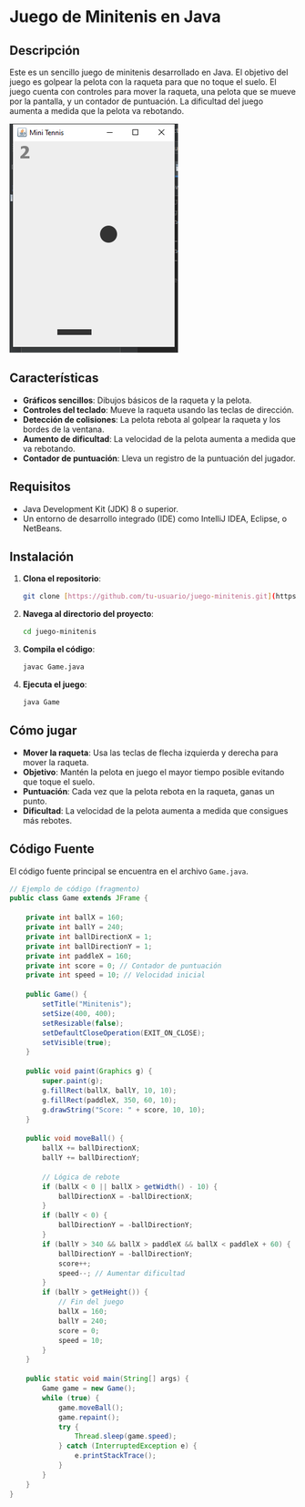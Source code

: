 # Juego de Minitenis en Java

## Descripción

Este es un sencillo juego de minitenis desarrollado en Java. El objetivo del juego es golpear la pelota con la raqueta para que no toque el suelo. El juego cuenta con controles para mover la raqueta, una pelota que se mueve por la pantalla, y un contador de puntuación. La dificultad del juego aumenta a medida que la pelota va rebotando.

![Captura de pantalla del juego](src/main/java/ar/com/jgmdevelopers/minitenis1/image/minitenis.png)

## Características

- **Gráficos sencillos**: Dibujos básicos de la raqueta y la pelota.
- **Controles del teclado**: Mueve la raqueta usando las teclas de dirección.
- **Detección de colisiones**: La pelota rebota al golpear la raqueta y los bordes de la ventana.
- **Aumento de dificultad**: La velocidad de la pelota aumenta a medida que va rebotando.
- **Contador de puntuación**: Lleva un registro de la puntuación del jugador.

## Requisitos

- Java Development Kit (JDK) 8 o superior.
- Un entorno de desarrollo integrado (IDE) como IntelliJ IDEA, Eclipse, o NetBeans.

## Instalación

1. **Clona el repositorio**:
    ```sh
    git clone [https://github.com/tu-usuario/juego-minitenis.git](https://github.com/Jgmdevelopers/minitenis.git)
    ```

2. **Navega al directorio del proyecto**:
    ```sh
    cd juego-minitenis
    ```

3. **Compila el código**:
    ```sh
    javac Game.java
    ```

4. **Ejecuta el juego**:
    ```sh
    java Game
    ```

## Cómo jugar

- **Mover la raqueta**: Usa las teclas de flecha izquierda y derecha para mover la raqueta.
- **Objetivo**: Mantén la pelota en juego el mayor tiempo posible evitando que toque el suelo.
- **Puntuación**: Cada vez que la pelota rebota en la raqueta, ganas un punto.
- **Dificultad**: La velocidad de la pelota aumenta a medida que consigues más rebotes.

## Código Fuente

El código fuente principal se encuentra en el archivo `Game.java`.

```java
// Ejemplo de código (fragmento)
public class Game extends JFrame {

    private int ballX = 160;
    private int ballY = 240;
    private int ballDirectionX = 1;
    private int ballDirectionY = 1;
    private int paddleX = 160;
    private int score = 0; // Contador de puntuación
    private int speed = 10; // Velocidad inicial

    public Game() {
        setTitle("Minitenis");
        setSize(400, 400);
        setResizable(false);
        setDefaultCloseOperation(EXIT_ON_CLOSE);
        setVisible(true);
    }

    public void paint(Graphics g) {
        super.paint(g);
        g.fillRect(ballX, ballY, 10, 10);
        g.fillRect(paddleX, 350, 60, 10);
        g.drawString("Score: " + score, 10, 10);
    }

    public void moveBall() {
        ballX += ballDirectionX;
        ballY += ballDirectionY;

        // Lógica de rebote
        if (ballX < 0 || ballX > getWidth() - 10) {
            ballDirectionX = -ballDirectionX;
        }
        if (ballY < 0) {
            ballDirectionY = -ballDirectionY;
        }
        if (ballY > 340 && ballX > paddleX && ballX < paddleX + 60) {
            ballDirectionY = -ballDirectionY;
            score++;
            speed--; // Aumentar dificultad
        }
        if (ballY > getHeight()) {
            // Fin del juego
            ballX = 160;
            ballY = 240;
            score = 0;
            speed = 10;
        }
    }

    public static void main(String[] args) {
        Game game = new Game();
        while (true) {
            game.moveBall();
            game.repaint();
            try {
                Thread.sleep(game.speed);
            } catch (InterruptedException e) {
                e.printStackTrace();
            }
        }
    }
}
